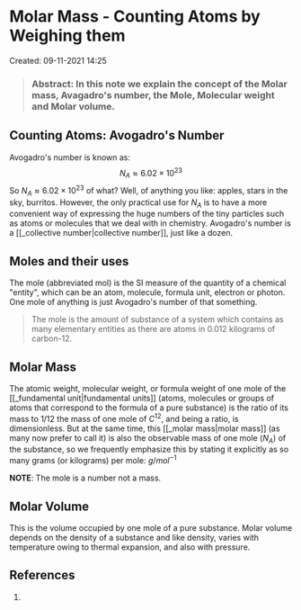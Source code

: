# Molar Mass - Counting Atoms by Weighing them
Created: 09-11-2021 14:25

> ### **Abstract:** In this note we explain the concept of the Molar mass, Avagadro's number, the Mole, Molecular weight and Molar volume.

## Counting Atoms: Avogadro's Number
Avogadro's number is known as:
$$N_A\approx6.02\times10^{23}$$
So $N_A\approx6.02\times10^{23}$ of what? Well, of anything you like: apples, stars in the sky, burritos. However, the only practical use for $N_A$ is to have a more convenient way of expressing the huge numbers of the tiny particles such as atoms or molecules that we deal with in chemistry. Avogadro's number is a [[_collective number|collective number]], just like a dozen.

## Moles and their uses
The mole (abbreviated mol) is the SI measure of the quantity of a chemical "entity", which can be an atom, molecule, formula unit, electron or photon.
One mole of anything is just Avogadro's number of that something.

> The mole is the amount of substance of a system which contains as many elementary entities as there are atoms in $0.012$ kilograms of carbon-12.

## Molar Mass
The atomic weight, molecular weight, or formula weight of one mole of the [[_fundamental unit|fundamental units]] (atoms, molecules or groups of atoms that correspond to the formula of a pure substance) is the ratio of its mass to $1/12$ the mass of one mole of $C^{12}$, and being a ratio, is dimensionless. But at the same time, this [[_molar mass|molar mass]] (as many now prefer to call it) is also the observable mass of one mole ($N_A$) of the substance, so we frequently emphasize this by stating it explicitly as so many grams (or kilograms) per mole: $g/mol^{-1}$

**NOTE**: The mole is a number not a mass.

## Molar Volume
This is the volume occupied by one mole of a pure substance. Molar volume depends on the density of a substance and like density, varies with temperature owing to thermal expansion, and also with pressure.

## References
1. 